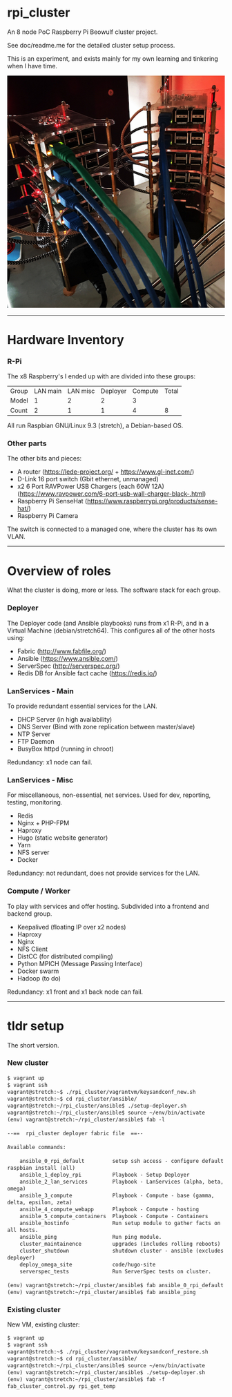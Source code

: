 # rpi_cluster

An 8 node PoC Raspberry Pi Beowulf cluster project.

See doc/readme.me for the detailed cluster setup process.

This is an experiment, and exists mainly for my own learning and tinkering when I have time.

<p align="center">
  <img width="515" height="538" src="https://github.com/craig-m/rpi_cluster/raw/master/doc/pictures/pi_towers1.jpg">
</p>

---

# Hardware Inventory

### R-Pi

The x8 Raspberry's I ended up with are divided into these groups:

<table>
<tbody>
<tr>
  <td>Group</td>
  <td>LAN main</td>
  <td>LAN misc</td>
  <td>Deployer</td>
  <td>Compute</td>
  <td>Total</td>
</tr>
<tr>
  <td>Model</td>
  <td>1</td>
  <td>2</td>
  <td>2</td>
  <td>3</td>
  <td>&nbsp;</td>
</tr>
<tr>
  <td>Count</td>
  <td>2</td>
  <td>1</td>
  <td>1</td>
  <td>4</td>
  <td>8</td>
</tr>
</tbody>
</table>

All run Raspbian GNU/Linux 9.3 (stretch), a Debian-based OS.

### Other parts

The other bits and pieces:

* A router (https://lede-project.org/ + https://www.gl-inet.com/)
* D-Link 16 port switch (Gbit ethernet, unmanaged)
* x2 6 Port RAVPower USB Chargers (each 60W 12A) (https://www.ravpower.com/6-port-usb-wall-charger-black-.html)
* Raspberry Pi SenseHat (https://www.raspberrypi.org/products/sense-hat/)
* Raspberry Pi Camera

The switch is connected to a managed one, where the cluster has its own VLAN.


---


# Overview of roles

What the cluster is doing, more or less. The software stack for each group.


### Deployer

The Deployer code (and Ansible playbooks) runs from x1 R-Pi, and in a Virtual Machine (debian/stretch64). This configures all of the other hosts using:

* Fabric (http://www.fabfile.org/)
* Ansible (https://www.ansible.com/)
* ServerSpec (http://serverspec.org/)
* Redis DB for Ansible fact cache (https://redis.io/)


### LanServices - Main

To provide redundant essential services for the LAN.

* DHCP Server (in high availability)
* DNS Server (Bind with zone replication between master/slave)
* NTP Server
* FTP Daemon
* BusyBox httpd (running in chroot)

Redundancy: x1 node can fail.


### LanServices - Misc

For miscellaneous, non-essential, net services. Used for dev, reporting, testing, monitoring.

* Redis
* Nginx + PHP-FPM
* Haproxy
* Hugo (static website generator)
* Yarn
* NFS server
* Docker

Redundancy: not redundant, does not provide services for the LAN.


### Compute / Worker

To play with services and offer hosting. Subdivided into a frontend and backend group.

* Keepalived (floating IP over x2 nodes)
* Haproxy
* Nginx
* NFS Client
* DistCC (for distributed compiling)
* Python MPICH (Message Passing Interface)
* Docker swarm
* Hadoop (to do)

Redundancy: x1 front and x1 back node can fail.


---


# tldr setup

The short version.

### New cluster

```
$ vagrant up
$ vagrant ssh
vagrant@stretch:~$ ./rpi_cluster/vagrantvm/keysandconf_new.sh
vagrant@stretch:~$ cd rpi_cluster/ansible/
vagrant@stretch:~/rpi_cluster/ansible$ ./setup-deployer.sh
vagrant@stretch:~/rpi_cluster/ansible$ source ~/env/bin/activate
(env) vagrant@stretch:~/rpi_cluster/ansible$ fab -l

--==  rpi_cluster deployer fabric file  ==--

Available commands:

    ansible_0_rpi_default         setup ssh access - configure default raspbian install (all)
    ansible_1_deploy_rpi          Playbook - Setup Deployer
    ansible_2_lan_services        Playbook - LanServices (alpha, beta, omega)
    ansible_3_compute             Playbook - Compute - base (gamma, delta, epsilon, zeta)
    ansible_4_compute_webapp      Playbook - Compute - hosting
    ansible_5_compute_containers  Playbook - Compute - Containers
    ansible_hostinfo              Run setup module to gather facts on all hosts.
    ansible_ping                  Run ping module.
    cluster_maintainence          upgrades (includes rolling reboots)
    cluster_shutdown              shutdown cluster - ansible (excludes deployer)
    deploy_omega_site             code/hugo-site
    serverspec_tests              Run ServerSpec tests on cluster.

(env) vagrant@stretch:~/rpi_cluster/ansible$ fab ansible_0_rpi_default
(env) vagrant@stretch:~/rpi_cluster/ansible$ fab ansible_ping
```

### Existing cluster

New VM, existing cluster:

```
$ vagrant up
$ vagrant ssh
vagrant@stretch:~$ ./rpi_cluster/vagrantvm/keysandconf_restore.sh
vagrant@stretch:~$ cd rpi_cluster/ansible/
vagrant@stretch:~/rpi_cluster/ansible$ source ~/env/bin/activate
(env) vagrant@stretch:~/rpi_cluster/ansible$ ./setup-deployer.sh
(env) vagrant@stretch:~/rpi_cluster/ansible$ fab -f fab_cluster_control.py rpi_get_temp
```
